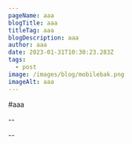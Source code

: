 ```yaml
---
pageName: aaa
blogTitle: aaa
titleTag: aaa
blogDescription: aaa
author: aaa
date: 2023-01-31T10:30:23.283Z
tags:
  - post
image: /images/blog/mobilebak.png
imageAlt: aaa
---
```

#﻿aaa

-﻿-

-﻿-